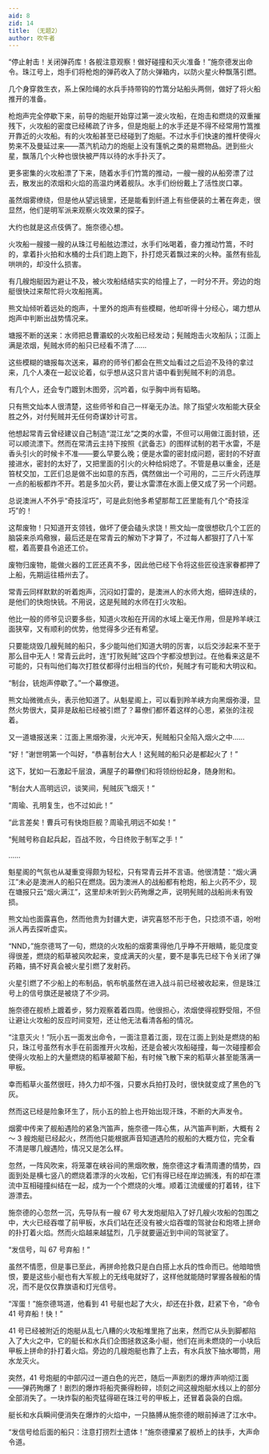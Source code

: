 ```yaml
---
aid: 8
zid: 14
title: （无题2）
author: 吹牛者
---
```


“停止射击！关闭弹药库！各舰注意观察！做好碰撞和灭火准备！”施奈德发出命令。珠江号上，炮手们将枪炮的弹药收入了防火弹箱内，以防火星火种飘落引燃。

几个身穿救生衣，系上保险绳的水兵手持带钩的竹篙分站船头两侧，做好了将火船推开的准备。

枪炮声完全停歇下来，前导的炮艇开始穿过第一波火攻船，在炮击和燃烧的双重摧残下，火攻船的密度已经稀疏了许多，但是炮艇上的水手还是不得不经常用竹篙推开靠近的火攻船。有的火攻船甚至已经碰到了炮艇。不过水手们快速的推杆使得火势来不及曼延过来――蒸汽机动力的炮艇上没有篷帆之类的易燃物品。迸到些火星，飘落几个火种也很快被严阵以待的水手扑灭了。

更多密集的火攻船漂了下来，随着水手们竹篙的推动，一艘一艘的从船旁漂了过去，散发出的浓烟和火焰的高温灼烤着舰队。水手们纷纷戴上了活性炭口罩。

虽然烟雾缭绕，但是他从望远镜里，还是能看到纤道上有些便装的土著在奔走，很显然，他们是明军派来观察火攻效果的探子。

大约也就是这点伎俩了。施奈德心想。

火攻船一艘接一艘的从珠江号船舷边漂过，水手们吆喝着，奋力推动竹篙，不时的，拿着扑火拍和水桶的士兵们跑上跑下，扑打熄灭着飘过来的火种。虽然有些乱哄哄的，却没什么损害。

有几艘炮艇因为避让不及，被火攻船结结实实的给撞上了，一时分不开。旁边的炮艇很快过来帮忙将火攻船拖离。

熊文灿倾听着远处的炮声，十里外的炮声有些模糊，他却听得十分经心，竭力想从炮声中判断出战势情况来。

塘报不断的送来：水师把总曹灞蛟的火攻船已经发动；髡贼炮击火攻船队；江面上满是浓烟，髡贼水师的船只已经看不清了……

这些模糊的塘报每次送来，幕府的师爷们都会在熊文灿看过之后迫不及待的拿过来，几个人凑在一起议论着，似乎想从这只言片语中看到髡贼不利的消息。

有几个人，还会专门踱到木图旁，沉吟着，似乎胸中尚有韬略。

只有熊文灿本人很清楚，这些师爷和自己一样毫无办法。除了指望火攻船能大获全胜之外，对付髡贼并无任何奇谋妙计可言。

他想起常青云曾经建议自己制造“混江龙”之类的水雷，不但可以用做江面封锁，还可以顺流漂下。然而在常清云主持下按照《武备志》的图样试制的若干水雷，不是香头引火的时候卡不准――要么早要么晚；便是水雷的密封成问题，密封的不好直接进水，密封的太好了，又把里面的引火的火种给焖熄了。不管是悬以重金，还是笞杖交加，工匠们总是做不出如意的东西，偶然做出一个可用的，二三斤火药连厚一点的船板都炸不开。若是多加火药，要让水雷漂在水面上便又成了另一个问题。

总说澳洲人不外乎“奇技淫巧”，可是此刻他多希望那帮工匠里能有几个“奇技淫巧”的！

这帮废物！只知道开支领钱，做坏了便会磕头求饶！熊文灿一度很想砍几个工匠的脑袋来杀鸡儆猴，最后还是在常青云的解劝下才算了，不过每人都狠打了八十军棍，着高要县令追还工价。

废物归废物，能做火器的工匠还真不多，因此他已经下令将这些匠役连家眷都押了上船，先期运往梧州去了。

常青云同样默默的听着炮声，沉闷如打雷的，是澳洲人的水师大炮，细碎连续的，是他们的快炮快铳。不用说，这是髡贼的水师在打火攻船。

他比一般的师爷见识要多些，知道火攻船在开阔的水域上毫无作用，但是羚羊峡江面狭窄，又有顺利的优势，他觉得多少还有希望。

只要能烧毁几艘髡贼的船只，多少能叫他们知道大明的厉害，以后交涉起来不至于那么目中无人！常青云此时，连“打败髡贼”这四个字都没想到过。在他看来这是不可能的，只有叫他们每次打胜仗都得付出相当的代价，髡贼才有可能和大明议和。

“制台，铳炮声停歇了。”一个幕僚道。

熊文灿微微点头，表示他知道了。从魁星阁上，可以看到羚羊峡方向黑烟弥漫，显然火势很大，莫非是敌船已经被引燃了？幕僚们都怀着这样的心思，紧张的注视着。

又一道塘报送来：江面上黑烟弥漫，火光冲天，髡贼船只全陷入烟火之中……

“好！”谢世明第一个叫好，“恭喜制台大人！这髡贼的船只必是都起火了！”

这下，犹如一石激起千层浪，满屋子的幕僚们和将领纷纷起身，随身附和。

“制台大人高明远识，谈笑间，髡贼灰飞烟灭！”

“周瑜、孔明复生，也不过如此！”

“此言差矣！曹兵可有快炮巨舰？周瑜孔明远不如矣！”

“髡贼号称自起兵起，百战不败，今日终败于制军之手！”

……

魁星阁的气氛也从凝重变得颇为轻松，只有常青云并不言语。他很清楚：“烟火满江”未必是澳洲人的船只在燃烧。因为澳洲人的战船都有枪炮，船上火药不少，现在塘报只云“烟火满江”，这里却未听到火药殉爆之声，说明髡贼的战船尚未有毁损。

熊文灿也面露喜色，然而他贵为封疆大吏，讲究喜怒不形于色，只捻须不语，吩咐派人再去探听虚实。

“NND，”施奈德骂了一句，燃烧的火攻船的烟雾熏得他几乎睁不开眼睛，能见度变得很差，燃烧的稻草被风吹起来，变成满天的火星，要不是事先已经下令关闭了弹药箱，搞不好真会被火星引燃了发射药。

火星引燃了不少船上的布制品，帆布帆虽然在进入战斗前已经被收起来，但是珠江号上的信号旗还是被烧了不少洞。

施奈德在舰桥上踱着步，努力观察着着四周。他很担心，浓烟使得视野受阻，不但让避让火攻船的反应时间变短，还让他无法看清各船的情况。

“注意灭火！”阮小五一面发出命令，一面注意着江面，现在江面上到处是燃烧的船只，珠江号虽然有水手在前面推开火攻船，还是会被火攻船碰撞，每一次碰撞都会使得火攻船上的大量燃烧的稻草被颠下船，有时候飞散下来的稻草火甚至能落满一甲板。

幸而稻草火虽然很旺，持久力却不强，只要水兵拍打及时，很快就变成了黑色的飞灰。

然而这已经是险象环生了，阮小五的脸上也开始出现汗珠，不断的大声发令。

烟雾中传来了舰船遇险的紧急汽笛声，施奈德一阵心焦，从汽笛声判断，大概有 2 ～ 3 艘炮艇已经起火，然而他只能根据声音知道遇险的舰船的大概方位，完全看不清是哪几艘遇险，情况又是怎么样。

忽然，一阵风吹来，将笼罩在峡谷间的黑烟吹散，施奈德这才看清周遭的情势，四面到处是横七竖八的燃烧着漂浮的火攻船，它们有得已经在岸边搁浅，有的却在漂流中互相碰撞纠结在一起，成为一个个燃烧的火堆。顺着江流缓缓的打着转，往下游漂去。

施奈德的心忽然一沉，先导队有一艘 67 号大发炮艇陷入了好几艘火攻船的包围之中，大火已经吞噬了前甲板，水兵们站在还没有被火焰吞噬的驾驶台和炮塔上拼命的扑打着火焰。然而火焰越来越猛烈，几乎就要逼近到中间的驾驶室了。

“发信号，叫 67 号弃船！”

虽然不情愿，但是事已至此，再拼命抢救只是白白搭上水兵的性命而已。他暗暗愤恨，要是这些小艇也有大军舰上的无线电就好了，这样他就能随时掌握各艘船的情况，而不是仅仅靠旗语和灯光信号。

“浑蛋！”施奈德骂道，他看到 41 号艇也起了大火，却还在扑救，赶紧下令，“命令 41 号弃船！快！”

41 号已经被附近的炮艇从乱七八糟的火攻船堆里拖了出来，然而它从头到脚都陷入了大火之中，它的艇长和水兵们企图拯救这条小艇，他们在尚未燃烧的一小块后甲板上拼命的扑打着火焰。旁边的几艘炮艇也靠了上去，有水兵放下抽水唧筒，用水龙灭火。

突然，41 号炮艇的中部闪过一道白色的光芒，随后一声剧烈的爆炸声响彻江面――弹药殉爆了！剧烈的爆炸将船壳撕得粉碎，顷刻之间这艘炮艇水线以上的部分全部消失了。一块炸裂的船壳猛得砸在珠江号的甲板上，还冒着袅袅的白烟。

艇长和水兵瞬间便消失在爆炸的火焰中，一只胳膊从施奈德的眼前掉进了江水中。

“发信号给后面的船只：注意打捞烈士遗体！”施奈德攥紧了舰桥上的扶手，大声命令道。
